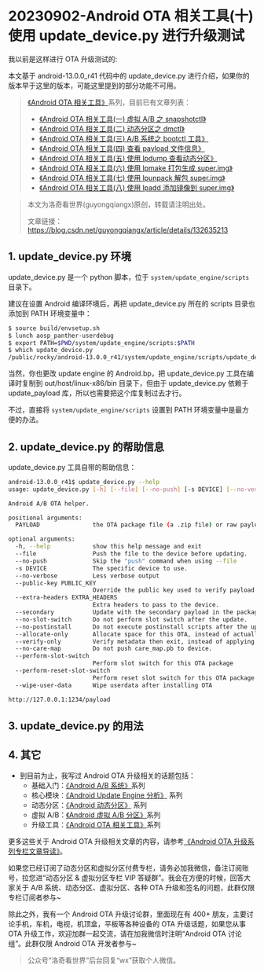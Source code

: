 # 20230902-Android OTA 相关工具(十) 使用 update_device.py 进行升级测试

我以前是这样进行 OTA 升级测试的:



本文基于 android-13.0.0_r41 代码中的 update_device.py 进行介绍，如果你的版本早于这里的版本，可能这里提到的部分功能不可用。



> [《Android OTA 相关工具》](https://blog.csdn.net/guyongqiangx/category_12211864.html)系列，目前已有文章列表：
>
> - [《Android OTA 相关工具(一) 虚拟 A/B 之 snapshotctl》](https://blog.csdn.net/guyongqiangx/article/details/129122159)
> - [《Android OTA 相关工具(二) 动态分区之 dmctl》](https://blog.csdn.net/guyongqiangx/article/details/129229115)
> - [《Android OTA 相关工具(三) A/B 系统之 bootctl 工具》](https://blog.csdn.net/guyongqiangx/article/details/129310109)
> - [《Android OTA 相关工具(四) 查看 payload 文件信息》](https://blog.csdn.net/guyongqiangx/article/details/129228856)
> - [《Android OTA 相关工具(五) 使用 lpdump 查看动态分区》](https://blog.csdn.net/guyongqiangx/article/details/129785777)
> - [《Android OTA 相关工具(六) 使用 lpmake 打包生成 super.img》](https://blog.csdn.net/guyongqiangx/article/details/132581720)
> - [《Android OTA 相关工具(七) 使用 lpunpack 解包 super.img》](https://blog.csdn.net/guyongqiangx/article/details/132598451)
> - [《Android OTA 相关工具(八) 使用 lpadd 添加镜像到 super.img》](https://blog.csdn.net/guyongqiangx/article/details/132635213)



> 本文为洛奇看世界(guyongqiangx)原创，转载请注明出处。
>
> 文章链接：https://blog.csdn.net/guyongqiangx/article/details/132635213



## 1. update_device.py 环境

update_device.py 是一个 python 脚本，位于 `system/update_engine/scripts` 目录下。

建议在设置 Android 编译环境后，再把 update_device.py 所在的 scripts 目录也添加到 PATH 环境变量中：

```bash
$ source build/envsetup.sh 
$ lunch aosp_panther-userdebug
$ export PATH=$PWD/system/update_engine/scripts:$PATH
$ which update_device.py
/public/rocky/android-13.0.0_r41/system/update_engine/scripts/update_device.py
```

当然，你也更改 update engine 的 Android.bp，把 update_device.py 工具在编译时复制到 out/host/linux-x86/bin 目录下，但由于 update_device.py 依赖于 update_payload 库，所以也需要把这个库复制过去才行。

不过，直接将 `system/update_engine/scripts` 设置到 PATH 环境变量中是最方便的办法。

## 2. update_device.py 的帮助信息

update_device.py 工具自带的帮助信息：

```bash
android-13.0.0_r41$ update_device.py --help
usage: update_device.py [-h] [--file] [--no-push] [-s DEVICE] [--no-verbose] [--public-key PUBLIC_KEY] [--extra-headers EXTRA_HEADERS] [--secondary] [--no-slot-switch] [--no-postinstall] [--allocate-only] [--verify-only] [--no-care-map] [--perform-slot-switch] [--perform-reset-slot-switch] [--wipe-user-data] PAYLOAD

Android A/B OTA helper.

positional arguments:
  PAYLOAD               the OTA package file (a .zip file) or raw payload if device uses Omaha.

optional arguments:
  -h, --help            show this help message and exit
  --file                Push the file to the device before updating.
  --no-push             Skip the "push" command when using --file
  -s DEVICE             The specific device to use.
  --no-verbose          Less verbose output
  --public-key PUBLIC_KEY
                        Override the public key used to verify payload.
  --extra-headers EXTRA_HEADERS
                        Extra headers to pass to the device.
  --secondary           Update with the secondary payload in the package.
  --no-slot-switch      Do not perform slot switch after the update.
  --no-postinstall      Do not execute postinstall scripts after the update.
  --allocate-only       Allocate space for this OTA, instead of actually applying the OTA.
  --verify-only         Verify metadata then exit, instead of applying the OTA.
  --no-care-map         Do not push care_map.pb to device.
  --perform-slot-switch
                        Perform slot switch for this OTA package
  --perform-reset-slot-switch
                        Perform reset slot switch for this OTA package
  --wipe-user-data      Wipe userdata after installing OTA
```



```bash
http://127.0.0.1:1234/payload
```



## 3. update_device.py 的用法





## 4. 其它

- 到目前为止，我写过 Android OTA 升级相关的话题包括：
  - 基础入门：[《Android A/B 系统》](https://blog.csdn.net/guyongqiangx/category_12140293.html)系列
  - 核心模块：[《Android Update Engine 分析》](https://blog.csdn.net/guyongqiangx/category_12140296.html) 系列
  - 动态分区：[《Android 动态分区》](https://blog.csdn.net/guyongqiangx/category_12140166.html) 系列
  - 虚拟 A/B：[《Android 虚拟 A/B 分区》](https://blog.csdn.net/guyongqiangx/category_12121868.html)系列
  - 升级工具：[《Android OTA 相关工具》](https://blog.csdn.net/guyongqiangx/category_12211864.html)系列

更多这些关于 Android OTA 升级相关文章的内容，请参考[《Android OTA 升级系列专栏文章导读》](https://blog.csdn.net/guyongqiangx/article/details/129019303)。

如果您已经订阅了动态分区和虚拟分区付费专栏，请务必加我微信，备注订阅账号，拉您进“动态分区 & 虚拟分区专栏 VIP 答疑群”。我会在方便的时候，回答大家关于 A/B 系统、动态分区、虚拟分区、各种 OTA 升级和签名的问题，此群仅限专栏订阅者参与~

除此之外，我有一个 Android OTA 升级讨论群，里面现在有 400+ 朋友，主要讨论手机，车机，电视，机顶盒，平板等各种设备的 OTA 升级话题，如果您从事 OTA 升级工作，欢迎加群一起交流，请在加我微信时注明“Android OTA 讨论组”。此群仅限 Android OTA 开发者参与~

> 公众号“洛奇看世界”后台回复“wx”获取个人微信。






